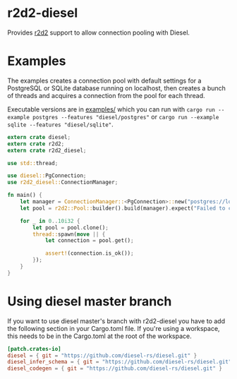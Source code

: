 r2d2-diesel
===========

Provides [r2d2](https://github.com/sfackler/r2d2) support to allow connection pooling with Diesel.

Examples
========

The examples creates a connection pool with default settings for a PostgreSQL or
SQLite database running on localhost, then creates a bunch of threads and
acquires a connection from the pool for each thread.

Executable versions are in [examples/](examples/) which you can run with
`cargo run --example postgres --features "diesel/postgres"` or
`cargo run --example sqlite --features "diesel/sqlite"`.


```rust
extern crate diesel;
extern crate r2d2;
extern crate r2d2_diesel;

use std::thread;

use diesel::PgConnection;
use r2d2_diesel::ConnectionManager;

fn main() {
    let manager = ConnectionManager::<PgConnection>::new("postgres://localhost/");
    let pool = r2d2::Pool::builder().build(manager).expect("Failed to create pool.");

    for _ in 0..10i32 {
        let pool = pool.clone();
        thread::spawn(move || {
            let connection = pool.get();

            assert!(connection.is_ok());
        });
    }
}
```

Using diesel master branch
============================

If you want to use diesel master's branch with r2d2-diesel you have to add the
following section in your Cargo.toml file. If you're using a workspace, this
needs to be in the Cargo.toml at the root of the workspace.

```toml
[patch.crates-io]
diesel = { git = "https://github.com/diesel-rs/diesel.git" }
diesel_infer_schema = { git = "https://github.com/diesel-rs/diesel.git" }
diesel_codegen = { git = "https://github.com/diesel-rs/diesel.git" }
```

